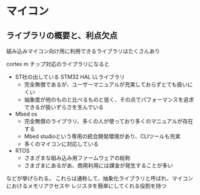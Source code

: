 # マイコン

## ライブラリの概要と、利点欠点
組み込みマイコン向け用に利用できるライブラリはたくさんあり

cortex m チップ対応のライブラリになると

- ST社の出している STM32 HAL LLライブラリ
    - 完全無償であるが、ユーザーマニュアルが充実しておらずとても扱いにくい
    - 抽象度が他のものと比べるものと低く、その点でパフォーマンスを追求できるが扱いずらさを生んでいる
- Mbed os
    - 完全無償のライブラリ、多くの人が使っており多くのマニュアルが存在する
    - Mbed studioという専用の統合開発環境があり、CLIツールも充実
    - 多くのマイコンに対応している
- RTOS
    - さまざまな組み込み用ファームウェアの総称
    - さまざまにあるがあ、商用利用には課金が発生することが多い

などが挙げられる。
これらは通称して、抽象化ライブラリと呼ばれ、マイコンにおけるメモリアクセスや
レジスタを簡単にしてくれる役割を持つ

